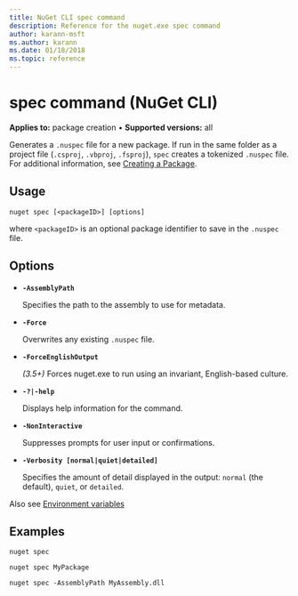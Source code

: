 ```yaml
---
title: NuGet CLI spec command
description: Reference for the nuget.exe spec command
author: karann-msft
ms.author: karann
ms.date: 01/18/2018
ms.topic: reference
---
```


# spec command (NuGet CLI)

**Applies to:** package creation &bullet; **Supported versions:** all

Generates a `.nuspec` file for a new package. If run in the same folder as a project file (`.csproj`, `.vbproj`, `.fsproj`), `spec` creates a tokenized `.nuspec` file. For additional information, see [Creating a Package](../../create-packages/creating-a-package.md).

## Usage

```cli
nuget spec [<packageID>] [options]
```

where `<packageID>` is an optional package identifier to save in the `.nuspec` file.

## Options

- **`-AssemblyPath`**

  Specifies the path to the assembly to use for metadata.

- **`-Force`**

  Overwrites any existing `.nuspec` file.


- **`-ForceEnglishOutput`**

  *(3.5+)* Forces nuget.exe to run using an invariant, English-based culture.

- **`-?|-help`**

  Displays help information for the command.

- **`-NonInteractive`**

  Suppresses prompts for user input or confirmations.

- **`-Verbosity [normal|quiet|detailed]`**

  Specifies the amount of detail displayed in the output: `normal` (the default), `quiet`, or `detailed`.

Also see [Environment variables](cli-ref-environment-variables.md)

## Examples

```cli
nuget spec

nuget spec MyPackage

nuget spec -AssemblyPath MyAssembly.dll
```
